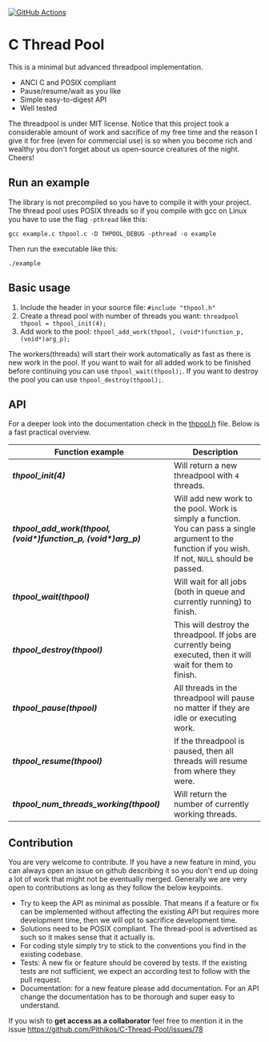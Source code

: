 [![GitHub Actions](https://github.com/Pithikos/C-Thread-Pool/actions/workflows/tests.yml/badge.svg?branch=master)](https://github.com/Pithikos/C-Thread-Pool/actions?query=workflow%3Atests+branch%3Amaster)


# C Thread Pool

This is a minimal but advanced threadpool implementation.

  * ANCI C and POSIX compliant
  * Pause/resume/wait as you like
  * Simple easy-to-digest API
  * Well tested

The threadpool is under MIT license. Notice that this project took a considerable amount of work and sacrifice of my free time and the reason I give it for free (even for commercial use) is so when you become rich and wealthy you don't forget about us open-source creatures of the night. Cheers!


## Run an example

The library is not precompiled so you have to compile it with your project. The thread pool
uses POSIX threads so if you compile with gcc on Linux you have to use the flag `-pthread` like this:

    gcc example.c thpool.c -D THPOOL_DEBUG -pthread -o example


Then run the executable like this:

    ./example


## Basic usage

1. Include the header in your source file: `#include "thpool.h"`
2. Create a thread pool with number of threads you want: `threadpool thpool = thpool_init(4);`
3. Add work to the pool: `thpool_add_work(thpool, (void*)function_p, (void*)arg_p);`

The workers(threads) will start their work automatically as fast as there is new work
in the pool. If you want to wait for all added work to be finished before continuing
you can use `thpool_wait(thpool);`. If you want to destroy the pool you can use
`thpool_destroy(thpool);`.


## API

For a deeper look into the documentation check in the [thpool.h](https://github.com/Pithikos/C-Thread-Pool/blob/master/thpool.h) file. Below is a fast practical overview.

| Function example                | Description                                                         |
|---------------------------------|---------------------------------------------------------------------|
| ***thpool_init(4)***            | Will return a new threadpool with `4` threads.                        |
| ***thpool_add_work(thpool, (void&#42;)function_p, (void&#42;)arg_p)*** | Will add new work to the pool. Work is simply a function. You can pass a single argument to the function if you wish. If not, `NULL` should be passed. |
| ***thpool_wait(thpool)***       | Will wait for all jobs (both in queue and currently running) to finish. |
| ***thpool_destroy(thpool)***    | This will destroy the threadpool. If jobs are currently being executed, then it will wait for them to finish. |
| ***thpool_pause(thpool)***      | All threads in the threadpool will pause no matter if they are idle or executing work. |
| ***thpool_resume(thpool)***      | If the threadpool is paused, then all threads will resume from where they were.   |
| ***thpool_num_threads_working(thpool)***  | Will return the number of currently working threads.   |


## Contribution

You are very welcome to contribute. If you have a new feature in mind, you can always open an issue on github describing it so you don't end up doing a lot of work that might not be eventually merged. Generally we are very open to contributions as long as they follow the below keypoints.

* Try to keep the API as minimal as possible. That means if a feature or fix can be implemented without affecting the existing API but requires more development time, then we will opt to sacrifice development time.
* Solutions need to be POSIX compliant. The thread-pool is advertised as such so it makes sense that it actually is.
* For coding style simply try to stick to the conventions you find in the existing codebase.
* Tests: A new fix or feature should be covered by tests. If the existing tests are not sufficient, we expect an according test to follow with the pull request.
* Documentation: for a new feature please add documentation. For an API change the documentation has to be thorough and super easy to understand.

If you wish to **get access as a collaborator** feel free to mention it in the issue https://github.com/Pithikos/C-Thread-Pool/issues/78
